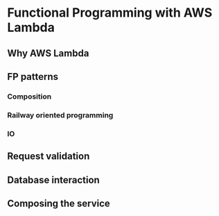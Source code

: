# Functional Programming with AWS Lambda

## Why AWS Lambda

## FP patterns
### Composition
### Railway oriented programming
### IO

## Request validation

## Database interaction

## Composing the service